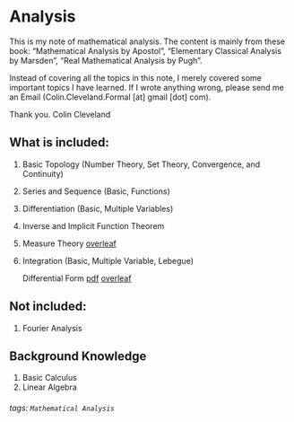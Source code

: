 Analysis
===

This is my note of mathematical analysis. The content is mainly from these book: “Mathematical Analysis by Apostol”, “Elementary Classical Analysis by Marsden”, “Real Mathematical Analysis by Pugh”.

Instead of covering all the topics in this note, I merely covered some important topics I have learned. If I wrote anything wrong, please send me an Email (Colin.Cleveland.Formal [at] gmail [dot] com).

Thank you.
Colin Cleveland

## What is included:

1. Basic Topology (Number Theory, Set Theory, Convergence, and Continuity)

2. Series and Sequence (Basic, Functions)

3. Differentiation (Basic, Multiple Variables)

4. Inverse and Implicit Function Theorem

5. Measure Theory [overleaf](https://www.overleaf.com/read/svvbjwswtgkc)

6. Integration (Basic, Multiple Variable, Lebegue)

   Differential Form [pdf](/Analysis_Note/Analysis_DifferentialForm_Note.pdf) [overleaf](https://www.overleaf.com/read/sgbnqfwyjznp)

## Not included:

1. Fourier Analysis

## Background Knowledge

1. Basic Calculus
2. Linear Algebra

###### tags: `Mathematical Analysis`
